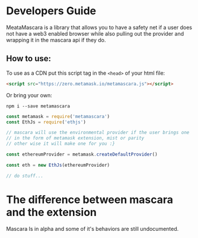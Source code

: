 # Developers Guide

MeataMascara is a library that allows you to have a safety net if a user does not
have a web3 enabled browser while also pulling out the provider and wrapping it in
the mascara api if they do.


## How to use:

To use as a CDN put this script tag in the `<head>` of your html file:

```html
<script src="https://zero.metamask.io/metamascara.js"></script>
```

Or bring your own:

`npm i --save metamascara`

```js
const metamask = require('metamascara')
const EthJs = require('ethjs')

// mascara will use the environmental provider if the user brings one
// in the form of metamask extension, mist or parity
// other wise it will make one for you :}

const ethereumProvider = metamask.createDefaultProvider()

const eth = new EthJs(ethereumProvider)

// do stuff...
```


# The difference between mascara and the extension
Mascara Is in alpha and some of it's behaviors are still undocumented.

